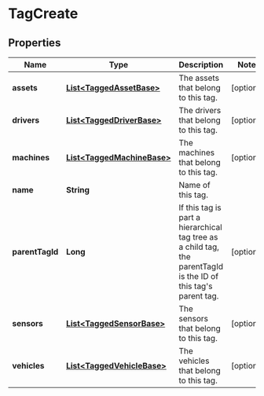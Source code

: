 
# TagCreate

## Properties
Name | Type | Description | Notes
------------ | ------------- | ------------- | -------------
**assets** | [**List&lt;TaggedAssetBase&gt;**](TaggedAssetBase.md) | The assets that belong to this tag. |  [optional]
**drivers** | [**List&lt;TaggedDriverBase&gt;**](TaggedDriverBase.md) | The drivers that belong to this tag. |  [optional]
**machines** | [**List&lt;TaggedMachineBase&gt;**](TaggedMachineBase.md) | The machines that belong to this tag. |  [optional]
**name** | **String** | Name of this tag. | 
**parentTagId** | **Long** | If this tag is part a hierarchical tag tree as a child tag, the parentTagId is the ID of this tag&#39;s parent tag. |  [optional]
**sensors** | [**List&lt;TaggedSensorBase&gt;**](TaggedSensorBase.md) | The sensors that belong to this tag. |  [optional]
**vehicles** | [**List&lt;TaggedVehicleBase&gt;**](TaggedVehicleBase.md) | The vehicles that belong to this tag. |  [optional]



